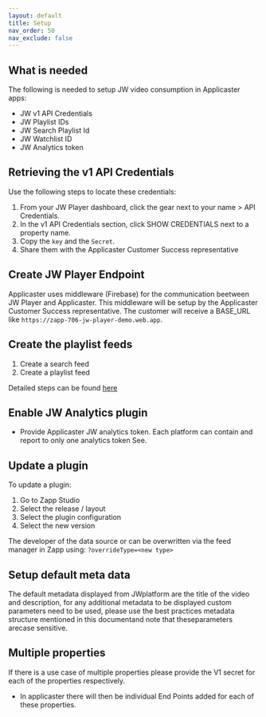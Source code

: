 ```yaml
---
layout: default
title: Setup
nav_order: 50
nav_exclude: false
---
```


## What is needed
The following is needed to setup JW video consumption in Applicaster apps: 
- JW v1 API Credentials
- JW Playlist IDs
- JW Search Playlist Id
- JW Watchlist ID
- JW Analytics token

## Retrieving the v1 API Credentials
Use the following steps to locate these credentials:
1. From your JW Player dashboard, click the gear next to your name > API Credentials.
1. In the v1 API Credentials section, click SHOW CREDENTIALS next to a property name.
1. Copy the `key` and the `Secret`.
1. Share them with the Applicaster Customer Success representative

## Create JW Player Endpoint
Applicaster uses middleware (Firebase) for the communication beetween JW Player and Applicaster. This middleware will be setup by the Applicaster Customer Success representative. The customer will receive a BASE_URL like `https://zapp-706-jw-player-demo.web.app`.

## Create the playlist feeds
1. Create a search feed
1. Create a playlist feed

Detailed steps can be found [here](https://docs.applicaster.com/integrations/jw-endpoints)

## Enable JW Analytics plugin
- Provide Applicaster JW analytics token. Each platform can contain and report to only one analytics token
See. 

## Update a plugin
To update a plugin:
1. Go to Zapp Studio
1. Select the release / layout
1. Select the plugin configuration
1. Select the new version 

The developer of the data source or can be overwritten via the feed manager in Zapp using: `?overrideType=<new type>`

## Setup default meta data
The default metadata displayed from JWplatform are the title of the video and description, for any additional metadata to be displayed custom parameters need to be used, please use the best practices metadata structure mentioned in this documentand note that theseparameters arecase sensitive.

  
## Multiple properties 
If there is a use case of multiple properties please provide the V1 secret for each of the properties respectively.
- In applicaster there will then be individual End Points added for each of these properties.

